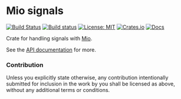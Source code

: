 # Mio signals

[![Build Status](https://travis-ci.org/Thomasdezeeuw/mio-signals.svg?branch=master)](https://travis-ci.org/Thomasdezeeuw/mio-signals)
[![Build status](https://api.cirrus-ci.com/github/Thomasdezeeuw/mio-signals.svg)](https://cirrus-ci.com/github/Thomasdezeeuw/mio-signals)
[![License: MIT](https://img.shields.io/badge/license-MIT-blue.svg)](https://opensource.org/licenses/MIT)
[![Crates.io](https://img.shields.io/crates/v/mio-signals.svg)](https://crates.io/crates/mio-signals)
[![Docs](https://docs.rs/mio-signals/badge.svg)](https://docs.rs/mio-signals)

Crate for handling signals with [Mio].

See the [API documentation] for more.

[Mio]: https://crates.io/crates/mio
[API documentation]: https://docs.rs/mio-signals

### Contribution

Unless you explicitly state otherwise, any contribution intentionally submitted
for inclusion in the work by you shall be licensed as above, without any
additional terms or conditions.
